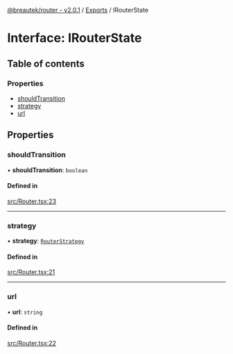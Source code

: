[@breautek/router - v2.0.1](../README.md) / [Exports](../modules.md) / IRouterState

# Interface: IRouterState

## Table of contents

### Properties

- [shouldTransition](IRouterState.md#shouldtransition)
- [strategy](IRouterState.md#strategy)
- [url](IRouterState.md#url)

## Properties

### shouldTransition

• **shouldTransition**: `boolean`

#### Defined in

[src/Router.tsx:23](https://github.com/breautek/router/blob/90a4daa/src/Router.tsx#L23)

___

### strategy

• **strategy**: [`RouterStrategy`](../classes/RouterStrategy.md)

#### Defined in

[src/Router.tsx:21](https://github.com/breautek/router/blob/90a4daa/src/Router.tsx#L21)

___

### url

• **url**: `string`

#### Defined in

[src/Router.tsx:22](https://github.com/breautek/router/blob/90a4daa/src/Router.tsx#L22)
